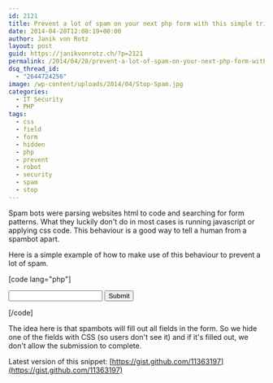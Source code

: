 ```yaml
---
id: 2121
title: Prevent a lot of spam on your next php form with this simple trick
date: 2014-04-28T12:08:19+00:00
author: Janik von Rotz
layout: post
guid: https://janikvonrotz.ch/?p=2121
permalink: /2014/04/28/prevent-a-lot-of-spam-on-your-next-php-form-with-this-simple-trick/
dsq_thread_id:
  - "2644724256"
image: /wp-content/uploads/2014/04/Stop-Spam.jpg
categories:
  - IT Security
  - PHP
tags:
  - css
  - field
  - form
  - hidden
  - php
  - prevent
  - robot
  - security
  - spam
  - stop
---
```

Spam bots were parsing websites html to code and searching for form patterns. What they luckily don't do in most cases is running javascript or applying css code.
This behaviour is a good way to tell a human from a spambot apart.

Here is a simple example of how to make use of this behaviour to prevent a lot of spam.
<!--more-->
[code lang="php"]
<?php //post the form fields from below
    $name = $_POST['name'];
    $machine = $_POST['machine'];
    if ($machine != "")
    {
        exit(); //if a spambot filled out the "machine"
                //field, we don't proceed
    }
    else
    {
        //validate the name and do stuff with it
    }
?>
 
<!DOCTYPE html>
<html>
    <head>
        <title>Test Form</title>
        <style>
            /* hide the "machine" field */
            .machine { display: none; }
        </style>
    </head>
    <body>
        <form method="post" action="">
            <input name="name" />
            <!-- below field is hidden with css -->
            <input name="machine" class="machine" />
            <!-- edit - show a warning (also hidden) to users with CSS disabled -->
            <label for="machine" class="machine">If you are a human, don't fill out this field!</label>
            <input type="submit" />
        </form>
    </body>
</html>
[/code]

The idea here is that spambots will fill out all fields in the form. So we hide one of the fields with CSS (so users don't see it) and if it's filled out, we don't allow the submission to complete.

Latest version of this snippet: [https://gist.github.com/11363197](https://gist.github.com/11363197)